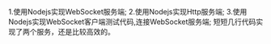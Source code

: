 1.使用Nodejs实现WebSocket服务端;
2.使用Nodejs实现Http服务端;
3.使用Nodejs实现WebSocket客户端测试代码,连接WebSocket服务端;
短短几行代码实现了两个服务，还是比较高效的。